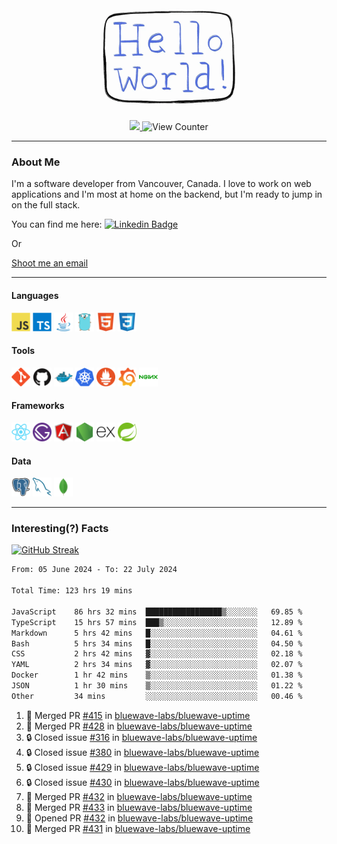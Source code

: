 <div align="center">
    <img src="./img/hello_world.webp" height="200px" width="">
    <div>
        <a href="https://www.linkedin.com/in/ajhollid">
            <img src="https://img.shields.io/badge/LinkedIn-blue"/>
        </a>
        <img src="https://komarev.com/ghpvc/?username=ajhollid&color=yellow" alt="View Counter">
    </div>
</div>

---

### About Me

I'm a software developer from Vancouver, Canada. I love to work on web applications and I'm most at home on the backend, but I'm ready to jump in on the full stack.

You can find me here: [![Linkedin Badge](https://img.shields.io/badge/-ajhollid-blue?style=flat&logo=Linkedin&logoColor=white)](https://www.linkedin.com/in/ajhollid)

Or

[Shoot me an email](mailto:ajhollid@gmail.com)

---

#### Languages

<div>
    <img src="./img/devicons/javascript-original.svg" width=30 height=30 alt="JavaScript">
    <img src="/img/devicons/typescript-original.svg" width=30 height=30 alt="TypeScript">
    <img src="./img/devicons/java-original.svg" width=30 height=30 alt="Java">
    <img src="./img/devicons/go-original.svg" width=30 height=30 alt="Golang">
    <img src="./img/devicons/html5-original.svg" width=30 height=30 alt="HTML 5">
    <img src="./img/devicons/css3-original.svg" width=30 height=30 alt="CSS 3">
</div>

#### Tools

<div>
    <img src="./img/devicons/git-original.svg" width=30 height=30 alt="Git">
    <img src="./img/devicons/github-original.svg" width=30 height=30 alt="Github">
    <img src="./img/devicons/docker-original.svg" width=30 
    height=30 alt="Docker">
    <img src="./img/devicons/kubernetes-original.svg" width=30 height=30 alt="K8">
    <img src="./img/devicons/prometheus-original.svg" width=30 height=30 alt="Prometheus">
    <img src="./img/devicons/grafana-original.svg" width=30 height=30 alt="Grafana">
    <img src="./img/devicons/nginx-original.svg" width=30 height=30 alt="Nginx">
</div>

#### Frameworks

<div>
    <img src="./img/devicons/react-original.svg" width=30 height=30 alt="React">
    <img src="./img/devicons/gatsby-original.svg" width=30 height=30 alt="Gatsby">
    <img src="./img/devicons/angularjs-original.svg" width=30 height=30 alt="AngularJS">
    <img src="./img/devicons/nodejs-original.svg" width=30 height=30 alt="NodeJS">
    <img src="./img/devicons/express-original.svg" width=30 height=30 alt="Express">
    <img src="./img/devicons/spring-original.svg" width=30 height=30 alt="Spring">
</div>

#### Data

<div>
    <img src="./img/devicons/postgresql-original.svg" width=30 height=30 alt="Postgresql">
    <img src="./img/devicons/mysql-original.svg" width=30 height=30 alt="Mysql">
    <img src="./img/devicons/mongodb-original.svg" width=30 height=30 alt="MongoDB">
</div>

---

### Interesting(?) Facts

[![GitHub Streak](http://github-readme-streak-stats.herokuapp.com?user=ajhollid)](https://git.io/streak-stats)

 <!--START_SECTION:waka-->

```txt
From: 05 June 2024 - To: 22 July 2024

Total Time: 123 hrs 19 mins

JavaScript    86 hrs 32 mins  █████████████████▒░░░░░░░   69.85 %
TypeScript    15 hrs 57 mins  ███▒░░░░░░░░░░░░░░░░░░░░░   12.89 %
Markdown      5 hrs 42 mins   █░░░░░░░░░░░░░░░░░░░░░░░░   04.61 %
Bash          5 hrs 34 mins   █░░░░░░░░░░░░░░░░░░░░░░░░   04.50 %
CSS           2 hrs 42 mins   ▓░░░░░░░░░░░░░░░░░░░░░░░░   02.18 %
YAML          2 hrs 34 mins   ▓░░░░░░░░░░░░░░░░░░░░░░░░   02.07 %
Docker        1 hr 42 mins    ▒░░░░░░░░░░░░░░░░░░░░░░░░   01.38 %
JSON          1 hr 30 mins    ▒░░░░░░░░░░░░░░░░░░░░░░░░   01.22 %
Other         34 mins         ░░░░░░░░░░░░░░░░░░░░░░░░░   00.46 %
```

<!--END_SECTION:waka-->


<!--START_SECTION:activity-->
1. 🎉 Merged PR [#415](https://github.com/bluewave-labs/bluewave-uptime/pull/415) in [bluewave-labs/bluewave-uptime](https://github.com/bluewave-labs/bluewave-uptime)
2. 🎉 Merged PR [#428](https://github.com/bluewave-labs/bluewave-uptime/pull/428) in [bluewave-labs/bluewave-uptime](https://github.com/bluewave-labs/bluewave-uptime)
3. 🔒 Closed issue [#316](https://github.com/bluewave-labs/bluewave-uptime/issues/316) in [bluewave-labs/bluewave-uptime](https://github.com/bluewave-labs/bluewave-uptime)
4. 🔒 Closed issue [#380](https://github.com/bluewave-labs/bluewave-uptime/issues/380) in [bluewave-labs/bluewave-uptime](https://github.com/bluewave-labs/bluewave-uptime)
5. 🔒 Closed issue [#429](https://github.com/bluewave-labs/bluewave-uptime/issues/429) in [bluewave-labs/bluewave-uptime](https://github.com/bluewave-labs/bluewave-uptime)
6. 🔒 Closed issue [#430](https://github.com/bluewave-labs/bluewave-uptime/issues/430) in [bluewave-labs/bluewave-uptime](https://github.com/bluewave-labs/bluewave-uptime)
7. 🎉 Merged PR [#432](https://github.com/bluewave-labs/bluewave-uptime/pull/432) in [bluewave-labs/bluewave-uptime](https://github.com/bluewave-labs/bluewave-uptime)
8. 🎉 Merged PR [#433](https://github.com/bluewave-labs/bluewave-uptime/pull/433) in [bluewave-labs/bluewave-uptime](https://github.com/bluewave-labs/bluewave-uptime)
9. 💪 Opened PR [#432](https://github.com/bluewave-labs/bluewave-uptime/pull/432) in [bluewave-labs/bluewave-uptime](https://github.com/bluewave-labs/bluewave-uptime)
10. 🎉 Merged PR [#431](https://github.com/bluewave-labs/bluewave-uptime/pull/431) in [bluewave-labs/bluewave-uptime](https://github.com/bluewave-labs/bluewave-uptime)
<!--END_SECTION:activity-->
